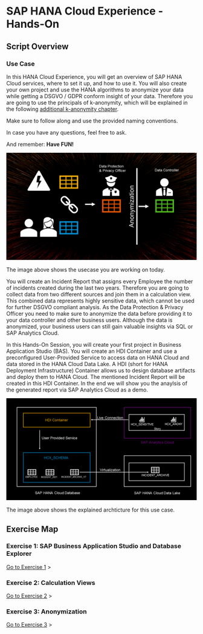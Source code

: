 # SAP HANA Cloud Experience - Hands-On

## Script Overview

### Use Case

In this HANA Cloud Experience, you will get an overview of SAP HANA Cloud services, where to set it up, and how to use it. 
You will also create your own project and use the HANA algorithms to anonymize your data while getting a DSGVO / GDPR conform insight of your data.
Therefore you are going to use the principals of k-anonymity, which will be explained in the following [additional k-anonymity chapter](./Additional_Explanation_K-Anonymity_HCX.md).

Make sure to follow along and use the provided naming conventions. 

In case you have any questions, feel free to ask.

And remember:
**Have FUN!**

![img](./Images/Hands_On_Use_Case.png)


The image above shows the usecase you are working on today.

You will create an Incident Report that assigns every Employee the number of incidents created during the last two years. 
Therefore you are going to collect data from two different sources and join them in a calculation view.
This combined data represents highly sensitive data, which cannot be used for further DSGVO compliant analysis. 
As the Data Protection & Privacy Officer you need to make sure to anonymize the data before providing it to your data controller and other business users.
Although the data is anonymized, your business users can still gain valuable insights via SQL or SAP Analytics Cloud.



In this Hands-On Session, you will create your first project in Business Application Studio (BAS). You will create an HDI Container and use a preconfigured User-Provided Service to access data on HANA Cloud and data stored in the HANA Cloud Data Lake. A HDI (short for HANA Deployment Infrastructure) Container allows us to design database artifacts and deploy them to HANA Cloud. The mentioned Incident Report will be created in this HDI Container. In the end we will show you the anaylsis of the generated report via SAP Analytics Cloud as a demo.

![img](./Images/Hands_On_Architecture.png)

The image above shows the explained archticture for this use case.

## Exercise Map

### Exercise 1: SAP Business Application Studio and Database Explorer
[Go to Exercise 1](./Exercise1/README.md) >

### Exercise 2: Calculation Views
[Go to Exercise 2](./Exercise2/README.md) >

### Exercise 3: Anonymization
[Go to Exercise 3](./Exercise3/README.md) >
